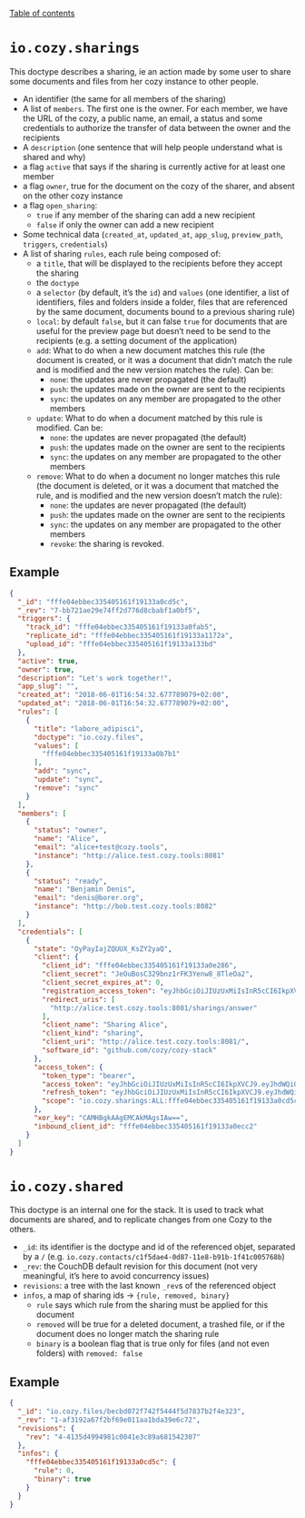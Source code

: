 [Table of contents](README.md#table-of-contents)

# `io.cozy.sharings`

This doctype describes a sharing, ie an action made by some user to share some
documents and files from her cozy instance to other people.

* An identifier (the same for all members of the sharing)
* A list of `members`. The first one is the owner. For each member,
  we have the URL of the cozy, a public name, an email, a status and some
  credentials to authorize the transfer of data between the owner and the
  recipients
* A `description` (one sentence that will help people understand what is shared
  and why)
* a flag `active` that says if the sharing is currently active for at least
  one member
* a flag `owner`, true for the document on the cozy of the sharer, and absent
  on the other cozy instance
* a flag `open_sharing`:
  - `true` if any member of the sharing can add a new recipient
  - `false` if only the owner can add a new recipient
* Some technical data (`created_at`, `updated_at`, `app_slug`, `preview_path`,
  `triggers`, `credentials`)
* A list of sharing `rules`, each rule being composed of:
  - a `title`, that will be displayed to the recipients before they accept the
    sharing
  - the `doctype`
  - a `selector` (by default, it’s the `id`) and `values` (one identifier, a
    list of identifiers, files and folders inside a folder, files that are
    referenced by the same document, documents bound to a previous sharing rule)
  - `local`: by default `false`, but it can false `true` for documents that are
    useful for the preview page but doesn’t need to be send to the recipients
    (e.g. a setting document of the application)
  - `add`: What to do when a new document matches this rule (the document is
    created, or it was a document that didn’t match the rule and is modified and
    the new version matches the rule). Can be:
    * `none`: the updates are never propagated (the default)
    * `push`: the updates made on the owner are sent to the recipients
    * `sync`: the updates on any member are propagated to the other members
  - `update`: What to do when a document matched by this rule is modified. Can be:
    * `none`: the updates are never propagated (the default)
    * `push`: the updates made on the owner are sent to the recipients
    * `sync`: the updates on any member are propagated to the other members
  - `remove`: What to do when a document no longer matches this rule (the
    document is deleted, or it was a document that matched the rule, and is
    modified and the new version doesn’t match the rule):
    * `none`: the updates are never propagated (the default)
    * `push`: the updates made on the owner are sent to the recipients
    * `sync`: the updates on any member are propagated to the other members
    * `revoke`: the sharing is revoked.

## Example

```json
{
  "_id": "fffe04ebbec335405161f19133a0cd5c",
  "_rev": "7-bb721ae29e74ff2d776d8cbabf1a0bf5",
  "triggers": {
    "track_id": "fffe04ebbec335405161f19133a0fab5",
    "replicate_id": "fffe04ebbec335405161f19133a1172a",
    "upload_id": "fffe04ebbec335405161f19133a133bd"
  },
  "active": true,
  "owner": true,
  "description": "Let's work together!",
  "app_slug": "",
  "created_at": "2018-06-01T16:54:32.677789079+02:00",
  "updated_at": "2018-06-01T16:54:32.677789079+02:00",
  "rules": [
    {
      "title": "labore_adipisci",
      "doctype": "io.cozy.files",
      "values": [
        "fffe04ebbec335405161f19133a0b7b1"
      ],
      "add": "sync",
      "update": "sync",
      "remove": "sync"
    }
  ],
  "members": [
    {
      "status": "owner",
      "name": "Alice",
      "email": "alice+test@cozy.tools",
      "instance": "http://alice.test.cozy.tools:8081"
    },
    {
      "status": "ready",
      "name": "Benjamin Denis",
      "email": "denis@borer.org",
      "instance": "http://bob.test.cozy.tools:8082"
    }
  ],
  "credentials": [
    {
      "state": "OyPayIajZQUUX_KsZY2yaQ",
      "client": {
        "client_id": "fffe04ebbec335405161f19133a0e286",
        "client_secret": "JeOuBosC329bnz1rFK3Yenw8_8TleOa2",
        "client_secret_expires_at": 0,
        "registration_access_token": "eyJhbGciOiJIUzUxMiIsInR5cCI6IkpXVCJ9.eyJhdWQiOiJyZWdpc3RyYXRpb24iLCJpYXQiOjE1Mjc4NjQ4ODQsImlzcyI6ImJvYi50ZXN0LmNvenkudG9vbHM6ODA4MiIsInN1YiI6ImZmZmUwNGViYmVjMzM1NDA1MTYxZjE5MTMzYTBlMjg2In0.WsNnnFnnf_vgf2OQyGSaj9XyK2elkaGHyl2vFpjzlCxEfj7ZoE7B2b6_GtRIdmhh42VSawoyGLAXsPh-ml10GQ",
        "redirect_uris": [
          "http://alice.test.cozy.tools:8081/sharings/answer"
        ],
        "client_name": "Sharing Alice",
        "client_kind": "sharing",
        "client_uri": "http://alice.test.cozy.tools:8081/",
        "software_id": "github.com/cozy/cozy-stack"
      },
      "access_token": {
        "token_type": "bearer",
        "access_token": "eyJhbGciOiJIUzUxMiIsInR5cCI6IkpXVCJ9.eyJhdWQiOiJhY2Nlc3MiLCJpYXQiOjE1Mjc4NjQ4ODQsImlzcyI6ImJvYi50ZXN0LmNvenkudG9vbHM6ODA4MiIsInN1YiI6ImZmZmUwNGViYmVjMzM1NDA1MTYxZjE5MTMzYTBlMjg2Iiwic2NvcGUiOiJpby5jb3p5LnNoYXJpbmdzOkFMTDpmZmZlMDRlYmJlYzMzNTQwNTE2MWYxOTEzM2EwY2Q1YyJ9.ZS0r9KpjrctckigRIELJQryzHrFGo-1dQvRplSNj8N0jyJE1LPgnYuiDedQ8EQN5-1ffeLUf3h_Rygz2ozQvPA",
        "refresh_token": "eyJhbGciOiJIUzUxMiIsInR5cCI6IkpXVCJ9.eyJhdWQiOiJyZWZyZXNoIiwiaWF0IjoxNTI3ODY0ODg0LCJpc3MiOiJib2IudGVzdC5jb3p5LnRvb2xzOjgwODIiLCJzdWIiOiJmZmZlMDRlYmJlYzMzNTQwNTE2MWYxOTEzM2EwZTI4NiIsInNjb3BlIjoiaW8uY296eS5zaGFyaW5nczpBTEw6ZmZmZTA0ZWJiZWMzMzU0MDUxNjFmMTkxMzNhMGNkNWMifQ.cnH-COVwBIY8zOK51BBkLhb8vRbA96mRJ_W-i3Gg_qZoAISUjmzM3IH69DPQzD99OFnyeGWPhuIkCyWZX7ULQA",
        "scope": "io.cozy.sharings:ALL:fffe04ebbec335405161f19133a0cd5c"
      },
      "xor_key": "CAMHBgkAAgEMCAkMAgsIAw==",
      "inbound_client_id": "fffe04ebbec335405161f19133a0ecc2"
    }
  ]
}
```

# `io.cozy.shared`

This doctype is an internal one for the stack. It is used to track what
documents are shared, and to replicate changes from one Cozy to the others.

* `_id`: its identifier is the doctype and id of the referenced objet, separated by
  a `/` (e.g. `io.cozy.contacts/c1f5dae4-0d87-11e8-b91b-1f41c005768b`)
* `_rev`: the CouchDB default revision for this document (not very meaningful,
  it’s here to avoid concurrency issues)
* `revisions`: a tree with the last known `_rev`s of the referenced object
* `infos`, a map of sharing ids → `{rule, removed, binary}`
  * `rule` says which rule from the sharing must be applied for this document
  * `removed` will be true for a deleted document, a trashed file, or if the
    document does no longer match the sharing rule
  * `binary` is a boolean flag that is true only for files (and not even
    folders) with `removed: false`

## Example

```json
{
  "_id": "io.cozy.files/becbd072f742f5444f5d7837b2f4e323",
  "_rev": "1-af3192a67f2bf69e011aa1bda39e6c72",
  "revisions": {
    "rev": "4-4135d4994981c0041e3c89a681542307"
  },
  "infos": {
    "fffe04ebbec335405161f19133a0cd5c": {
      "rule": 0,
      "binary": true
    }
  }
}
```
